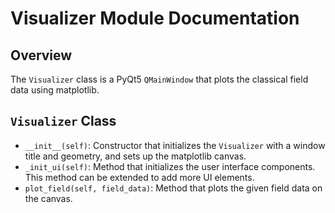 # Visualizer Module Documentation

## Overview
The `Visualizer` class is a PyQt5 `QMainWindow` that plots the classical field data using matplotlib.

## `Visualizer` Class
- `__init__(self)`: Constructor that initializes the `Visualizer` with a window title and geometry, and sets up the matplotlib canvas.
- `_init_ui(self)`: Method that initializes the user interface components. This method can be extended to add more UI elements.
- `plot_field(self, field_data)`: Method that plots the given field data on the canvas.